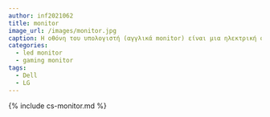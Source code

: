 ```yaml
---
author: inf2021062
title: monitor
image_url: /images/monitor.jpg 
caption: Η οθόνη του υπολογιστή (αγγλικά monitor) είναι μια ηλεκτρική συσκευή που απεικονίζει εικόνες δημιουργημένες από υπολογιστές. Οι περισσότερες σύγχρονες οθόνες αποτελούνται από μια οθόνη υγρών κρυστάλλων, ενώ οι παλιότερες οθόνες βασίζονταν σε καθοδικό σωλήνα. Η οθόνη περιλαμβάνει την συσκευή απεικόνισης, καθώς και απλά ηλεκτρονικά κυκλώματα για να παράγει και να διαμορφώνει την εικόνα από το ηλεκτρικό σήμα που στέλνεται από την πηγή, και ένα συνήθως πλαστικό κάλυμμα. Στον υπολογιστή, υπάρχει κύκλωμα γραφικών (συχνά σε μορφή κάρτας οθόνης), το οποίο παράγει οπτικό σήμα σε μορφή συμβατή με την οθόνη. 
categories:
  - led monitor
  - gaming monitor
tags:
  - Dell
  - LG
---
```

 
{% include cs-monitor.md %}

